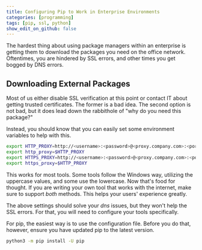 ```yaml
---
title: Configuring Pip to Work in Enterprise Environments
categories: [programming]
tags: [pip, ssl, python]
show_edit_on_github: false
---
```


The hardest thing about using package managers within
an enterprise is getting them to download the packages
you need on the office network. Oftentimes, you are
hindered by SSL errors, and other times you get
bogged by DNS errors.

## Downloading External Packages

Most of us either disable SSL verification at this point
or contact IT about getting trusted certificates. The
former is a bad idea. The second option is not bad, but
it does lead down the rabbithole of "why do you need this
package?"

Instead, you should know that you can easily set some environment
variables to help with this.


```bash
export HTTP_PROXY=http://<username>:<password>@<proxy.company.com>:<port>
export http_proxy=$HTTP_PROXY
export HTTPS_PROXY=http://<username>:<password>@<proxy.company.com>:<port>
export https_proxy=$HTTP_PROXY
```

This works for most tools. Some tools follow the Windows way, utilizing
the uppercase values, and some use the lowercase. Now that's food for
thought. If you are writing your own tool that works with the internet,
make sure to support *both* methods. This helps your users' experience
greatly.

The above settings should solve your *dns* issues, but they won't help
the SSL errors. For that, you will need to configure your tools
specifically.

For pip, the easiest way is to use the configuration file. Before you
do that, however, ensure you have updated pip to the latest version.

```bash
python3 -m pip install -U pip
```

